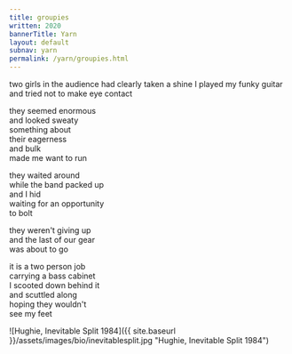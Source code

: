```yaml
---
title: groupies
written: 2020
bannerTitle: Yarn
layout: default
subnav: yarn
permalink: /yarn/groupies.html
---
```


<div class="poem">
two girls in the audience  
had clearly taken a shine  
I played my funky guitar  
and tried not to make  
eye contact  


they seemed enormous  
and looked sweaty  
something about  
their eagerness  
and bulk  
made me want to run  


they waited around  
while the band packed up  
and I hid  
waiting for an opportunity  
to bolt  


they weren't giving up  
and the last of our gear  
was about to go  


it is a two person job  
carrying a bass cabinet  
I scooted down behind it  
and scuttled along  
hoping they wouldn't  
see my feet
</div>

![Hughie, Inevitable Split 1984]({{ site.baseurl }}/assets/images/bio/inevitablesplit.jpg "Hughie, Inevitable Split 1984")

